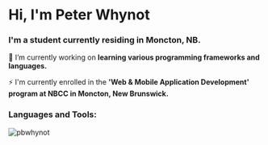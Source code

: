 <h1 align="left">Hi, I'm Peter Whynot</h1>
<h3 align="left">I'm a student currently residing in Moncton, NB.</h3>

🌱 I’m currently working on **learning various programming frameworks and languages.** 

⚡ I'm currently enrolled in the **'Web & Mobile Application Development' program at NBCC in Moncton, New Brunswick.**

<p align="left">
</p>

<h3 align="left">Languages and Tools:</h3>

<p><img align="center" src="https://github-readme-streak-stats.herokuapp.com/?user=pbwhynot&" alt="pbwhynot" /></p>








